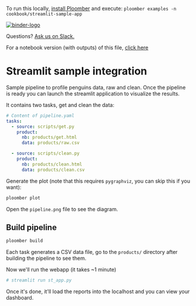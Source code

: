 <!-- start header -->
To run this locally, [install Ploomber](https://docs.ploomber.io/en/latest/get-started/quick-start.html) and execute: `ploomber examples -n cookbook/streamlit-sample-app`

[![binder-logo](https://raw.githubusercontent.com/ploomber/projects/master/_static/open-in-jupyterlab.svg)](https://binder.ploomber.io/v2/gh/ploomber/binder-env/main?urlpath=git-pull%3Frepo%3Dhttps%253A%252F%252Fgithub.com%252Fploomber%252Fprojects%26urlpath%3Dlab%252Ftree%252Fprojects%252Fcookbook/streamlit-sample-app%252FREADME.ipynb%26branch%3Dmaster)

Questions? [Ask us on Slack.](https://ploomber.io/community/)

For a notebook version (with outputs) of this file, [click here](https://github.com/ploomber/projects/blob/master/cookbook/streamlit-sample-app/README.ipynb)
<!-- end header -->



# Streamlit sample integration

<!-- start description -->
Sample pipeline to profile penguins data, raw and clean.
Once the pipeline is ready you can launch the streamlit application to 
visualize the results.
<!-- end description -->

It contains two tasks, get and clean the data:

<!-- #md -->
```yaml
# Content of pipeline.yaml
tasks:
  - source: scripts/get.py
    product:
      nb: products/get.html
      data: products/raw.csv

  - source: scripts/clean.py
    product:
      nb: products/clean.html
      data: products/clean.csv

```
<!-- #endmd -->

Generate the plot (note that this requires `pygraphviz`, you can skip this if you want):

<!-- #md -->
```sh
ploomber plot
```
<!-- #endmd -->


Open the `pipeline.png` file to see the diagram.

## Build pipeline

```sh
ploomber build
```

Each task generates a CSV data file, go to the `products/` directory after
building the pipeline to see them.

Now we'll run the webapp (it takes ~1 minute)
```sh
# streamlit run st_app.py
```

Once it's done, it'll load the reports into the localhost and you can view your dashboard.
